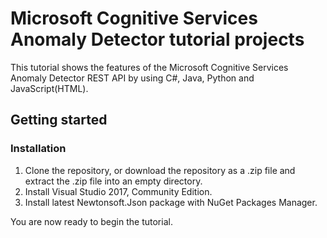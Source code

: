 # Microsoft Cognitive Services Anomaly Detector tutorial projects

This tutorial shows the features of the Microsoft Cognitive Services Anomaly Detector REST API by using C#, Java, Python and JavaScript(HTML).

## Getting started

### Installation

1. Clone the repository, or download the repository as a .zip file and extract the .zip file into an empty directory.
2. Install Visual Studio 2017, Community Edition.
3. Install latest Newtonsoft.Json package with NuGet Packages Manager.

You are now ready to begin the tutorial. 
